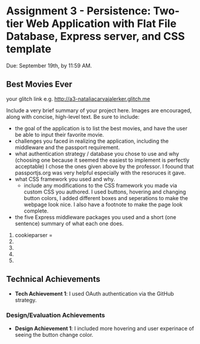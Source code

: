 Assignment 3 - Persistence: Two-tier Web Application with Flat File Database, Express server, and CSS template
===

Due: September 19th, by 11:59 AM.


## Best Movies Ever

your glitch link e.g. http://a3-nataliacarvajalerker.glitch.me

Include a very brief summary of your project here. Images are encouraged, along with concise, high-level text. Be sure to include:

- the goal of the application is to list the best movies, and have the user be able to input their favorite movie.
- challenges you faced in realizing the application, including the middleware and the passport requirement.
- what authentication strategy / database you chose to use and why (choosing one because it seemed the easiest to implement is perfectly acceptable) I chose the ones given above by the professor. I foound that passportjs.org was very helpful especially with the resoruces it gave.
- what CSS framework you used and why.
  - include any modifications to the CSS framework you made via custom CSS you authored. I used buttons, hovering and changing button colors, I added different boxes and seperations to make the webpage look nice. I also have a footnote to make the page look complete.
- the five Express middleware packages you used and a short (one sentence) summary of what each one does.
1. cookieparser = 
2.
3.
4.
5.

## Technical Achievements
- **Tech Achievement 1**: I used OAuth authentication via the GitHub strategy.


### Design/Evaluation Achievements
- **Design Achievement 1**: I included more hovering and user experinace of seeing the button change color.

